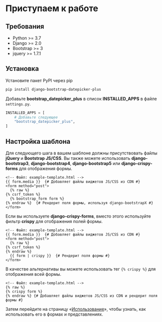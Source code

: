 # Приступаем к работе

## Требования

* Python >= 3.7
* Django >= 2.0
* Bootstrap >= 3
* jquery >= 1.7.1

## Установка

Установите пакет PyPI через pip

```bash
pip install django-bootstrap-datepicker-plus
```

Добавьте **bootstrap\_datepicker\_plus** в список **INSTALLED\_APPS** в файле `settings.py`.

```python
INSTALLED_APPS = [
    # Добавьте следующее
    "bootstrap_datepicker_plus",
]
```

## Настройка шаблона

Для следующего шага в вашем шаблоне должны присутствовать файлы **jQuery** и **Bootstrap JS/CSS**. Вы также можете использовать **django-bootstrap3**, **django-bootstrap4**, **django-bootstrap5** или **django-crispy-forms** для отображения формы.

```django
<!-- Файл: example-template.html -->
{{ form.media }}  {# Добавляет файлы виджетов JS/CSS из CDN #}
<form method="post">
  {% raw %}
{% csrf_token %}
  {% bootstrap_form form %}
{% endraw %}  {# Рендерит поля формы, используя django-bootstrapX #}
</form>
```

Если вы используете **django-crispy-forms**, вместо этого используйте фильтр **crispy** для отображения полей формы.

```django
<!-- Файл: example-template.html -->
{{ form.media }}  {# Добавляет файлы виджетов JS/CSS из CDN #}
<form method="post">
  {% raw %}
{% csrf_token %}
{% endraw %}
  {{ form | crispy }}  {# Рендерит поля формы #}
</form>
```

В качестве альтернативы вы можете использовать тег `{% crispy %}` для отображения всей формы.

```django
<!-- Файл: example-template.html -->
{% raw %}
{% crispy form %}
{% endraw %} {# Добавляет файлы виджетов JS/CSS из CDN и рендерит поля формы #}
```

Затем перейдите на страницу «[Использование](ispolzovanie.md)», чтобы узнать, как использовать его в формах и представлениях.
